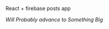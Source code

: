React + firebase posts app

<Site to Post Random Thoughts especially when coding>

_Will Probably advance to Something Big_
